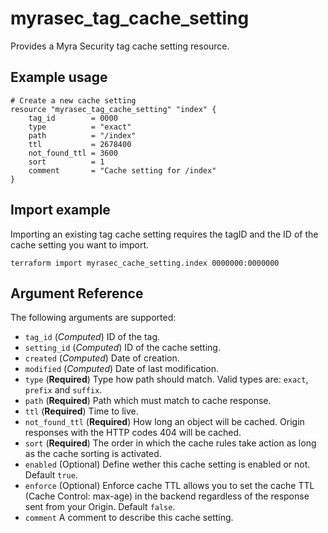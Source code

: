 # myrasec_tag_cache_setting

Provides a Myra Security tag cache setting resource.

## Example usage

```hcl
# Create a new cache setting
resource "myrasec_tag_cache_setting" "index" {
    tag_id        = 0000
    type          = "exact"
    path          = "/index"
    ttl           = 2678400
    not_found_ttl = 3600
    sort          = 1
    comment       = "Cache setting for /index"
}
```

## Import example
Importing an existing tag cache setting requires the tagID and the ID of the cache setting you want to import.
```hcl
terraform import myrasec_cache_setting.index 0000000:0000000
```

## Argument Reference

The following arguments are supported:

* `tag_id` (*Computed*) ID of the tag.
* `setting_id` (*Computed*) ID of the cache setting.
* `created` (*Computed*) Date of creation.
* `modified` (*Computed*) Date of last modification.
* `type` (**Required**) Type how path should match. Valid types are: `exact`, `prefix` and `suffix`.
* `path` (**Required**) Path which must match to cache response.
* `ttl` (**Required**) Time to live.
* `not_found_ttl` (**Required**) How long an object will be cached. Origin responses with the HTTP codes 404 will be cached.
* `sort` (**Required**) The order in which the cache rules take action as long as the cache sorting is activated.
* `enabled` (Optional) Define wether this cache setting is enabled or not. Default `true`.
* `enforce` (Optional) Enforce cache TTL allows you to set the cache TTL (Cache Control: max-age) in the backend regardless of the response sent from your Origin. Default `false`.
* `comment` A comment to describe this cache setting.
